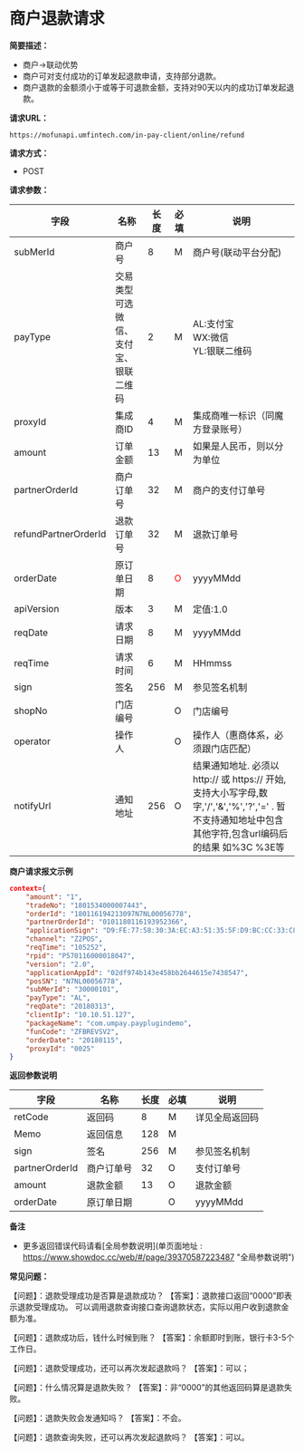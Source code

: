 # 商户退款请求
**简要描述：** 

- 商户->联动优势
- 商户可对支付成功的订单发起退款申请，支持部分退款。
- 商户退款的金额须小于或等于可退款金额，支持对90天以内的成功订单发起退款。

**请求URL：** 

`https://mofunapi.umfintech.com/in-pay-client/online/refund`

**请求方式：**
- POST 

**请求参数：** 

|	字段	|	名称	|	长度	|	必填	|	说明	|
|----|----|----|----|----|
|	subMerId	|	商户号	|	8	|	M	|	商户号(联动平台分配)	|
|	payType	|	交易类型可选微信、支付宝、银联二维码	|	2	|	M	|	AL:支付宝<br>WX:微信<br>YL:银联二维码	|
|	proxyId	|	集成商ID	|	4	|	M	|	集成商唯一标识（同魔方登录账号）	|
|	amount	|	订单金额	|	13	|	M	|	如果是人民币，则以分为单位	|
|	partnerOrderId	|	商户订单号	|	32	|	M	|	商户的支付订单号	|
|	refundPartnerOrderId	|	退款订单号	|	32	|	M	|	退款订单号	|
|	orderDate	|	原订单日期	|	8	|	<span style="color:red">O	</span>|	yyyyMMdd	|
|	apiVersion	|	版本	|	3	|	M	|	定值:1.0	|
|	reqDate	|	请求日期	|	8	|	M	|	yyyyMMdd	|
|	reqTime	|	请求时间	|	6	|	M	|	HHmmss	|
|	sign	|	签名	|	256	|	M	|	参见签名机制	|
|	shopNo	|	门店编号	|		|	O	|	门店编号	|
|	operator	|	操作人	|		|	O	|	操作人（惠商体系，必须跟门店匹配）	|
|	notifyUrl	|	通知地址	|	256	|	O	| 	结果通知地址. 必须以 http:// 或 https:// 开始, 支持大小写字母,数字,'/','&','%','?','=' . 暂不支持通知地址中包含其他字符,包含url编码后的结果 如%3C %3E等	|

 **商户请求报文示例**

```json
context={
	"amount": "1",
	"tradeNo": "1801534000007443",
	"orderId": "180116194213097N7NL00056778",
	"partnerOrderId": "0101180116193952366",
	"applicationSign": "D9:FE:77:58:30:3A:EC:A3:51:35:5F:D9:BC:CC:33:C8:5C:34:9C:F3",
	"channel": "Z2POS",
	"reqTime": "105252",
	"rpid": "P570116000018047",
	"version": "2.0",
	"applicationAppId": "02df974b143e458bb2644615e7438547",
	"posSN": "N7NL00056778",
	"subMerId": "30000101",
	"payType": "AL",
	"reqDate": "20180313",
	"clientIp": "10.10.51.127",
	"packageName": "com.umpay.payplugindemo",
	"funCode": "ZFBREVSV2",
	"orderDate": "20180115",
	"proxyId": "0025"
}
```

 **返回参数说明** 

|	字段	|	名称	|	长度	|	必填	|	说明	|
|----|----|----|----|----|
|	retCode	|	返回码	|	8	|	M	|	详见全局返回码	|
|	Memo	|	返回信息	|	128	|	M	|		|
|	sign	|	签名	|	256	|	M	|	参见签名机制	|
|	partnerOrderId	|	商户订单号	|	32	|	O	|	支付订单号	|
|	amount	|	退款金额	|	13	|	O	|	退款金额	|
|	orderDate	|	原订单日期	|		|	O	|	yyyyMMdd 	|

 **备注** 
- 更多返回错误代码请看[全局参数说明](单页面地址 : https://www.showdoc.cc/web/#/page/39370587223487 "全局参数说明")

**常见问题：**

【问题】：退款受理成功是否算是退款成功？
【答案】：退款接口返回“0000”即表示退款受理成功。
可以调用退款查询接口查询退款状态，实际以用户收到退款金额为准。

【问题】：退款成功后，钱什么时候到账？
【答案】：余额即时到账，银行卡3-5个工作日。

【问题】：退款受理成功，还可以再次发起退款吗？
【答案】：可以；

【问题】：什么情况算是退款失败？
【答案】：非“0000”的其他返回码算是退款失败。

【问题】：退款失败会发通知吗？
【答案】：不会。

【问题】：退款查询失败，还可以再次发起退款吗？
【答案】：可以。
